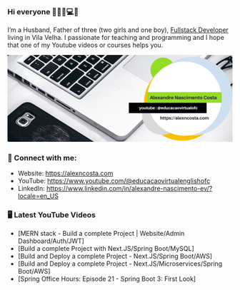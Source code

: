 ### Hi everyone 👋👨‍💻💻🎸

I’m a Husband, Father of three (two girls and one boy), [Fullstack Developer](https://alexncosta.com) living in Vila Velha. I passionate for teaching and programming and I hope that one of my Youtube videos or courses helps you.

![Profile Header](./profile_alexncosta.png)

### 🤝 Connect with me:

- Website: https://alexncosta.com
- YouTube: https://www.youtube.com/@educacaovirtualenglishofc
- LinkedIn: https://www.linkedin.com/in/alexandre-nascimento-ev/?locale=en_US

### 🖥 Latest YouTube Videos

<!-- YOUTUBE:START -->
- [MERN stack - Build a complete Project | Website/Admin Dashboard/Auth/JWT]
- [Build a complete Project with Next.JS/Spring Boot/MySQL]
- [Build and Deploy a complete Project - Next.JS/Spring Boot/AWS]
- [Build and Deploy a complete Project - Next.JS/Microservices/Spring Boot/AWS]
- [Spring Office Hours: Episode 21 - Spring Boot 3: First Look]
<!-- YOUTUBE:END -->
